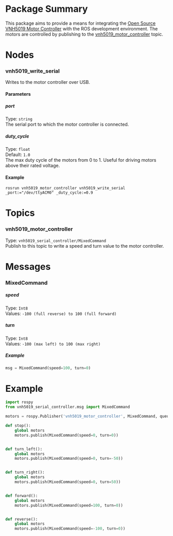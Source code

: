 # Package Summary
This package aims to provide a means for integrating the 
[Open Source VNH5019 Motor Controller](https://github.com/JoshuaBillson/VNH5019Controller) with 
the ROS development environment. The motors are controlled by publishing to the 
[vnh5019_motor_controller](#Topics) topic.

# <a name="Nodes"></a>Nodes
### vnh5019_write_serial
Writes to the motor controller over USB.  
#### Parameters
##### port
Type: `string`  
The serial port to which the motor controller is connected.  
##### duty_cycle
Type: `float`  
Default: `1.0`  
The max duty cycle of the motors from 0 to 1. Useful for driving motors above their rated voltage.  
#### Example
```
rosrun vnh5019_motor_controller vnh5019_write_serial _port:="/dev/ttyACM0" _duty_cycle:=0.9
```

# Topics
### vnh5019_motor_controller
Type: `vnh5019_serial_controller/MixedCommand`  
Publish to this topic to write a speed and turn value to the motor controller.

# Messages
### MixedCommand
##### speed
Type: `Int8`  
Values: `-100 (full reverse) to 100 (full forward)`  
##### turn
Type: `Int8`  
Values: `-100 (max left) to 100 (max right)` 
##### Example
```python
msg = MixedCommand(speed=100, turn=0)
```

# Example
```python
import rospy
from vnh5019_serial_controller.msg import MixedCommand

motors = rospy.Publisher('vnh5019_motor_controller', MixedCommand, queue_size=10)

def stop():
    global motors
    motors.publish(MixedCommand(speed=0, turn=0))


def turn_left():
    global motors
    motors.publish(MixedCommand(speed=0, turn=-50))


def turn_right():
    global motors
    motors.publish(MixedCommand(speed=0, turn=50))


def forward():
    global motors
    motors.publish(MixedCommand(speed=100, turn=0))


def reverse():
    global motors
    motors.publish(MixedCommand(speed=-100, turn=0))
```
